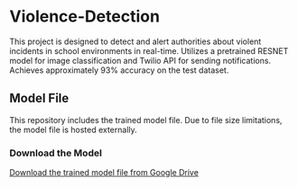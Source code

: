 # Violence-Detection
 This project is designed to detect and alert authorities about violent incidents in school environments in real-time. Utilizes a pretrained RESNET model for image classification and Twilio API for sending notifications. Achieves approximately 93% accuracy on the test dataset.

## Model File

This repository includes the trained model file. Due to file size limitations, the model file is hosted externally.

### Download the Model
[Download the trained model file from Google Drive](https://drive.google.com/file/d/1EemWJT1E76BVUXj1xRK1EkKWmtQBAzQi/view?usp=drive_link)
